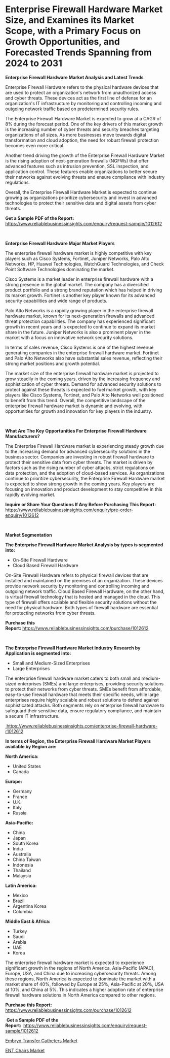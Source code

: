 <p><h1>Enterprise Firewall Hardware Market Size, and Examines its Market Scope, with a Primary Focus on Growth Opportunities, and Forecasted Trends Spanning from 2024 to 2031</h1></p><p><strong>Enterprise Firewall Hardware Market Analysis and Latest Trends</strong></p>
<p><p>Enterprise Firewall Hardware refers to the physical hardware devices that are used to protect an organization's network from unauthorized access and cyber threats. These devices act as the first line of defense for an organization's IT infrastructure by monitoring and controlling incoming and outgoing network traffic based on predetermined security rules.</p><p>The Enterprise Firewall Hardware Market is expected to grow at a CAGR of 8% during the forecast period. One of the key drivers of this market growth is the increasing number of cyber threats and security breaches targeting organizations of all sizes. As more businesses move towards digital transformation and cloud adoption, the need for robust firewall protection becomes even more critical.</p><p>Another trend driving the growth of the Enterprise Firewall Hardware Market is the rising adoption of next-generation firewalls (NGFWs) that offer advanced features such as intrusion prevention, SSL inspection, and application control. These features enable organizations to better secure their networks against evolving threats and ensure compliance with industry regulations.</p><p>Overall, the Enterprise Firewall Hardware Market is expected to continue growing as organizations prioritize cybersecurity and invest in advanced technologies to protect their sensitive data and digital assets from cyber threats.</p></p>
<p><strong>Get a Sample PDF of the Report:&nbsp;</strong> <a href="https://www.reliablebusinessinsights.com/enquiry/request-sample/1012612">https://www.reliablebusinessinsights.com/enquiry/request-sample/1012612</a></p>
<p>&nbsp;</p>
<p><strong>Enterprise Firewall Hardware Major Market Players</strong></p>
<p><p>The enterprise firewall hardware market is highly competitive with key players such as Cisco Systems, Fortinet, Juniper Networks, Palo Alto Networks, HP, Huawei Technologies, WatchGuard Technologies, and Check Point Software Technologies dominating the market. </p><p>Cisco Systems is a market leader in enterprise firewall hardware with a strong presence in the global market. The company has a diversified product portfolio and a strong brand reputation which has helped in driving its market growth. Fortinet is another key player known for its advanced security capabilities and wide range of products.</p><p>Palo Alto Networks is a rapidly growing player in the enterprise firewall hardware market, known for its next-generation firewalls and advanced threat protection capabilities. The company has experienced significant growth in recent years and is expected to continue to expand its market share in the future. Juniper Networks is also a prominent player in the market with a focus on innovative network security solutions.</p><p>In terms of sales revenue, Cisco Systems is one of the highest revenue generating companies in the enterprise firewall hardware market. Fortinet and Palo Alto Networks also have substantial sales revenue, reflecting their strong market positions and growth potential.</p><p>The market size of the enterprise firewall hardware market is projected to grow steadily in the coming years, driven by the increasing frequency and sophistication of cyber threats. Demand for advanced security solutions to protect against these threats is expected to fuel market growth, with key players like Cisco Systems, Fortinet, and Palo Alto Networks well positioned to benefit from this trend. Overall, the competitive landscape of the enterprise firewall hardware market is dynamic and evolving, with opportunities for growth and innovation for key players in the industry.</p></p>
<p>&nbsp;</p>
<p><strong>What Are The Key Opportunities For Enterprise Firewall Hardware Manufacturers?</strong></p>
<p><p>The Enterprise Firewall Hardware market is experiencing steady growth due to the increasing demand for advanced cybersecurity solutions in the business sector. Companies are investing in robust firewall hardware to protect their sensitive data from cyber threats. The market is driven by factors such as the rising number of cyber attacks, strict regulations on data protection, and the adoption of cloud-based services. As organizations continue to prioritize cybersecurity, the Enterprise Firewall Hardware market is expected to show strong growth in the coming years. Key players are focusing on innovation and product development to stay competitive in this rapidly evolving market.</p></p>
<p><strong>Inquire or Share Your Questions If Any Before Purchasing This Report:</strong> <a href="https://www.reliablebusinessinsights.com/enquiry/pre-order-enquiry/1012612">https://www.reliablebusinessinsights.com/enquiry/pre-order-enquiry/1012612</a></p>
<p>&nbsp;</p>
<p><strong>Market Segmentation</strong></p>
<p><strong>The Enterprise Firewall Hardware Market Analysis by types is segmented into:</strong></p>
<p><ul><li>On-Site Firewall Hardware</li><li>Cloud Based Firewall Hardware</li></ul></p>
<p><p>On-Site Firewall Hardware refers to physical firewall devices that are installed and maintained on the premises of an organization. These devices provide network security by monitoring and controlling incoming and outgoing network traffic. Cloud Based Firewall Hardware, on the other hand, is virtual firewall technology that is hosted and managed in the cloud. This type of firewall offers scalable and flexible security solutions without the need for physical hardware. Both types of firewall hardware are essential for protecting networks from cyber threats.</p></p>
<p><strong>Purchase this Report:&nbsp;</strong><a href="https://www.reliablebusinessinsights.com/purchase/1012612">https://www.reliablebusinessinsights.com/purchase/1012612</a></p>
<p>&nbsp;</p>
<p><strong>The Enterprise Firewall Hardware Market Industry Research by Application is segmented into:</strong></p>
<p><ul><li>Small and Medium-Sized Enterprises</li><li>Large Enterprises</li></ul></p>
<p><p>The enterprise firewall hardware market caters to both small and medium-sized enterprises (SMEs) and large enterprises, providing security solutions to protect their networks from cyber threats. SMEs benefit from affordable, easy-to-use firewall hardware that meets their specific needs, while large enterprises require highly scalable and robust solutions to defend against sophisticated attacks. Both segments rely on enterprise firewall hardware to safeguard their sensitive data, ensure regulatory compliance, and maintain a secure IT infrastructure.</p></p>
<p><a href="https://www.reliablebusinessinsights.com/enterprise-firewall-hardware-r1012612">&nbsp;https://www.reliablebusinessinsights.com/enterprise-firewall-hardware-r1012612</a></p>
<p><strong>In terms of Region, the Enterprise Firewall Hardware Market Players available by Region are:</strong></p>
<p>
    <p> <strong> North America: </strong>
        <ul>
            <li>United States</li>
            <li>Canada</li>
        </ul>
        </p> 
    <p> <strong> Europe: </strong>
        <ul>
            <li>Germany</li>
            <li>France</li>
            <li>U.K.</li>
            <li>Italy</li>
            <li>Russia</li>
        </ul>
        </p> 
    <p> <strong> Asia-Pacific: </strong>
        <ul>
            <li>China</li>
            <li>Japan</li>
            <li>South Korea</li>
            <li>India</li>
            <li>Australia</li>
            <li>China Taiwan</li>
            <li>Indonesia</li>
            <li>Thailand</li>
            <li>Malaysia</li>
        </ul>
        </p> 
    <p> <strong> Latin America: </strong>
        <ul>
            <li>Mexico</li>
            <li>Brazil</li>
            <li>Argentina Korea</li>
            <li>Colombia</li>
        </ul>
        </p> 
    <p> <strong> Middle East & Africa: </strong>
        <ul>
            <li>Turkey</li>
            <li>Saudi</li>
            <li>Arabia</li>
            <li>UAE</li>
            <li>Korea</li>
        </ul>
    </p>
    </p>
<p><p>The enterprise firewall hardware market is expected to experience significant growth in the regions of North America, Asia-Pacific (APAC), Europe, USA, and China due to increasing cybersecurity threats. Among these regions, North America is expected to dominate the market with a market share of 40%, followed by Europe at 25%, Asia-Pacific at 20%, USA at 10%, and China at 5%. This indicates a higher adoption rate of enterprise firewall hardware solutions in North America compared to other regions.</p></p>
<p><strong>Purchase this Report: </strong><a href="https://www.reliablebusinessinsights.com/purchase/1012612">https://www.reliablebusinessinsights.com/purchase/1012612</a></p>
<p>&nbsp;<strong>Get a Sample PDF of the Report:&nbsp;&nbsp;</strong><a href="https://www.reliablebusinessinsights.com/enquiry/request-sample/1012612">https://www.reliablebusinessinsights.com/enquiry/request-sample/1012612</a></p>
<p><strong></strong></p>
<p><p><a href="https://view.publitas.com/reportprime-1/insights-into-the-embryo-transfer-catheters-market-market-players-market-size-geographical-regions-and-forecast-2024-2031/">Embryo Transfer Catheters Market</a></p><p><a href="https://github.com/goodweq44/Market-Research-Report-List-1/blob/main/ent-chairs-market.md">ENT Chairs Market</a></p></p>